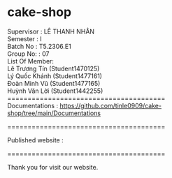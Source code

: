 # cake-shop
Supervisor : LÊ THANH NHÂN <br/>
Semester : I <br/>
Batch No : T5.2306.E1 <br/>
Group No: : 07 <br/>
List Of Member: <br/>
Lê Trương Tín (Student1470125) <br/>
Lý Quốc Khánh (Student1477161) <br/>
Đoàn Minh Vũ (Student1477165) <br/>
Huỳnh Văn Lời (Student1442255) <br/>
======================================= <br/>
Documentations : https://github.com/tinle0909/cake-shop/tree/main/Documentations

=======================================

Published website :

=======================================

Thank you for visit our website.


